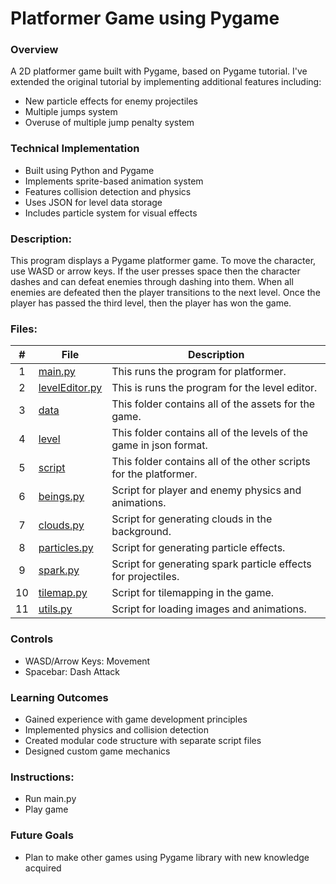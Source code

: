# Platformer Game using Pygame

### Overview
A 2D platformer game built with Pygame, based on Pygame tutorial. I've extended the original tutorial by implementing additional features including:
- New particle effects for enemy projectiles
- Multiple jumps system
- Overuse of multiple jump penalty system


### Technical Implementation
- Built using Python and Pygame
- Implements sprite-based animation system
- Features collision detection and physics
- Uses JSON for level data storage
- Includes particle system for visual effects
  
### Description:
This program displays a Pygame platformer game. To move the character, use WASD or arrow keys. If the user presses space then the character dashes and can defeat enemies through dashing into them. When all enemies are defeated then the player transitions to the next level. Once the player has passed the third level, then the player has won the game.

### Files:
|   #   | File            | Description                                        |
| :---: | --------------- | -------------------------------------------------- |
|   1   | [main.py](https://github.com/jtsui23-code/Projects/blob/main/Projects/platformer/main.py)        | This runs the program for platformer.      |
|   2   | [levelEditor.py](https://github.com/jtsui23-code/Projects/blob/main/Projects/platformer/levelEditor.py )         | This is runs the program for the level editor.                       |
|   3   | [data](https://github.com/jtsui23-code/Projects/tree/main/Projects/platformer/data)        | This folder contains all of the assets for the game.      |
|   4  | [level](https://github.com/jtsui23-code/Projects/tree/main/Projects/platformer/levels)        | This folder contains all of the levels of the game in json format.      |
|   5  | [script](https://github.com/jtsui23-code/Projects/tree/main/Projects/platformer/scripts)        | This folder contains all of the other scripts for the platformer.      |
|   6  | [beings.py](https://github.com/jtsui23-code/Projects/blob/main/Projects/platformer/scripts/beings.py)        | Script for player and enemy physics and animations.      |
|   7  | [clouds.py](https://github.com/jtsui23-code/Projects/blob/main/Projects/platformer/scripts/clouds.py)        | Script for generating clouds in the background.      |
|   8  | [particles.py](https://github.com/jtsui23-code/Projects/blob/main/Projects/platformer/scripts/particle.py)        | Script for generating particle effects.      |
|   9  | [spark.py](https://github.com/jtsui23-code/Projects/blob/main/Projects/platformer/scripts/spark.py)        | Script for generating spark particle effects for projectiles.      |
|   10  | [tilemap.py](https://github.com/jtsui23-code/Projects/blob/main/Projects/platformer/scripts/tilemap.py)        | Script for tilemapping in the game.      |
|   11  | [utils.py](https://github.com/jtsui23-code/Projects/blob/main/Projects/platformer/scripts/util.py)        | Script for loading images and animations.      |

### Controls
- WASD/Arrow Keys: Movement
- Spacebar: Dash Attack


### Learning Outcomes
- Gained experience with game development principles
- Implemented physics and collision detection
- Created modular code structure with separate script files
- Designed custom game mechanics

### Instructions:

- Run main.py
- Play game
  

### Future Goals
- Plan to make other games using Pygame library with new knowledge acquired



